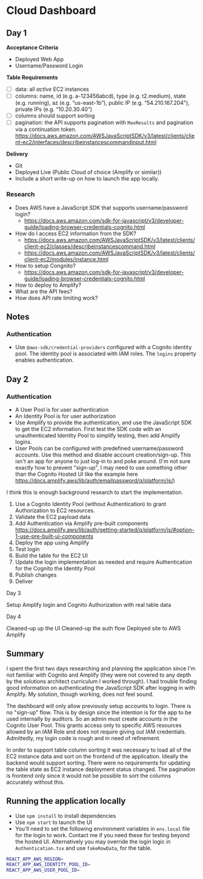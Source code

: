 # Cloud Dashboard

## Day 1
**Acceptance Criteria**
- Deployed Web App
- Username/Password Login

**Table Requirements**
- [ ] data: all *active* EC2 instances
- [ ] columns: name, id (e.g. a-123456abcd), type (e.g. t2.medium), state (e.g. 
running), az (e.g. “us-east-1b”), public IP (e.g. “54.210.167.204"), private IPs 
(e.g. “10.20.30.40”)
- [ ] columns should support sorting 
- [ ] pagination: the API supports pagination with `MaxResults` and pagination via a continuation token. 
  https://docs.aws.amazon.com/AWSJavaScriptSDK/v3/latest/clients/client-ec2/interfaces/describeinstancescommandinput.html

**Delivery**
- Git
- Deployed Live (Public Cloud of choice (Amplify or similar))
- Include a short write-up on how to launch the app locally.

### Research
- Does AWS have a JavaScript SDK that supports username/password login?
  - https://docs.aws.amazon.com/sdk-for-javascript/v3/developer-guide/loading-browser-credentials-cognito.html
- How do I access EC2 information from the SDK?
  - https://docs.aws.amazon.com/AWSJavaScriptSDK/v3/latest/clients/client-ec2/classes/describeinstancescommand.html
  - https://docs.aws.amazon.com/AWSJavaScriptSDK/v3/latest/clients/client-ec2/modules/instance.html
- How to setup Congnito?
  - https://docs.aws.amazon.com/sdk-for-javascript/v3/developer-guide/loading-browser-credentials-cognito.html
- How to deploy to Amplify?
- What are the API fees?
- How does API rate limiting work?

## Notes
### Authentication
- Use `@aws-sdk/credential-providers` configured with a Cognito identity pool. 
  The identity pool is associated with IAM roles. The `logins` property enables 
  authentication.

## Day 2
### Authentication
- A User Pool is for user authentication
- An Identity Pool is for user authorization
- Use Amplify to provide the authentication, and use the JavaScript SDK to get the EC2 information.
  First test the SDK code with an unauthenticated Identity Pool to simplify 
  testing, then add Amplify logins.
- User Pools can be configured with predefined username/password accounts. Use 
  this method and disable account creation/sign-up. This isn't an app for anyone 
  to just log-in to and poke around. (I'm not sure exactly how to prevent 
  "sign-up", I may need to use something other than the Cognito Hosted UI like 
  the example here https://docs.amplify.aws/lib/auth/emailpassword/q/platform/js/)

I think this is enough background research to start the implementation. 

1. Use a Cognito Identity Pool (without Authentication) to grant Authorization to EC2 resources.
2. Validate the EC2 payload data
3. Add Authentication via Amplify pre-built components https://docs.amplify.aws/lib/auth/getting-started/q/platform/js/#option-1-use-pre-built-ui-components
 4. Deploy the app using Amplify
 5. Test login
 6. Build the table for the EC2 UI
 7. Update the login implementation as needed and require Authentication for the Cognito the Identity Pool
 8. Publish changes
 10. Deliver


Day 3

Setup Amplify login and Cognito Authorization with real table data

Day 4

Cleaned-up up the UI
Cleaned-up the auth flow
Deployed site to AWS Amplify

## Summary

I spent the first two days researching and planning the application since I'm 
not familiar with Cognito and Amplify (they were not covered to any depth by the 
solutions architect curriculum I worked through). I had trouble finding good 
information on authenticating the JavaScript SDK after logging in with Amplify. 
My solution, though working, does not feel sound. 

The dashboard will only allow previously setup accounts to login. There is no 
"sign-up" flow. This is by design since the intention is for the app to be used 
internally by auditors. So an admin must create accounts in the Cognito User 
Pool. This grants access only to specific AWS resources allowed by an IAM Role 
and does not require giving out IAM credentials. Admittedly, my login code is 
rough and in need of refinement.

In order to support table column sorting it was necessary to load all of the EC2 
instance data and sort on the frontend of the application. Ideally the backend 
would support sorting. There were no requirements for updating the table state 
as EC2 instance deployment status changed. The pagination is frontend only since 
it would not be possible to sort the columns accurately without this.

## Running the application locally
- Use `npm install` to install dependencies
- Use `npm start` to launch the UI
- You'll need to set the following environment variables in `env.local` file for 
  the login to work. Contact me if you need these for testing beyond the hosted 
  UI. Alternatively you may override the login logic in `Authentication.tsx` and
  use `fakeRowData`, for the table.
 
```bash
REACT_APP_AWS_REGION=
REACT_APP_AWS_IDENTITY_POOL_ID=
REACT_APP_AWS_USER_POOL_ID=
```


